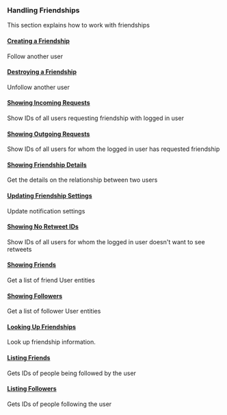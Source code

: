 ### Handling Friendships

This section explains how to work with friendships

#### [Creating a Friendship](Handling-Friendships/Creating-a-Friendship.md)

Follow another user

#### [Destroying a Friendship](Handling-Friendships/Destroying-a-Friendship.md)

Unfollow another user

#### [Showing Incoming Requests](Handling-Friendships/Showing-Incoming-Requests.md)

Show IDs of all users requesting friendship with logged in user

#### [Showing Outgoing Requests](Handling-Friendships/Showing-Outgoing-Requests.md)

Show IDs of all users for whom the logged in user has requested friendship

#### [Showing Friendship Details](Handling-Friendships/Showing-Friendship-Details.md)

Get the details on the relationship between two users

#### [Updating Friendship Settings](Handling-Friendships/Updating-Friendship-Settings.md)

Update notification settings

#### [Showing No Retweet IDs](Handling-Friendships/Showing-No-Retweet-IDs.md)

Show IDs of all users for whom the logged in user doesn't want to see retweets

#### [Showing Friends](Handling-Friendships/Showing-Friends.md)

Get a list of friend User entities

#### [Showing Followers](Handling-Friendships/Showing-Followers.md)

Get a list of follower User entities

#### [Looking Up Friendships](Handling-Friendships/Looking-Up-Friendships.md)

Look up friendship information.

#### [Listing Friends](Handling-Friendships/Listing-Friends.md)

Gets IDs of people being followed by the user

#### [Listing Followers](Handling-Friendships/Listing-Followers.md)

Gets IDs of people following the user